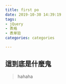 ```yaml
---
title: first po
date: 2019-10-30 14:39:19
tags: 
- jQuery
- 表格
- 表单验
categories: categories

---
```


## 這到底是什麼鬼
> hahaha